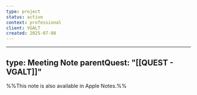 ```yaml
---
type: project
status: active
context: professional
client: VGALT
created: 2025-07-08
---
```




---
type: Meeting Note
parentQuest: "[[QUEST - VGALT]]"
---

%%This note is also available in Apple Notes.%%
